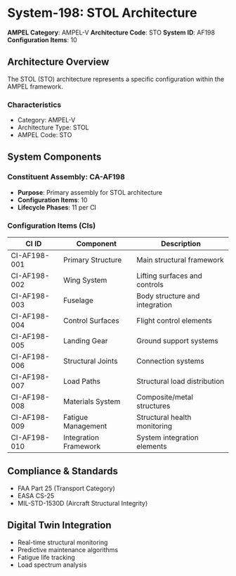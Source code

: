 # System-198: STOL Architecture

**AMPEL Category**: AMPEL-V
**Architecture Code**: STO
**System ID**: AF198
**Configuration Items**: 10

## Architecture Overview

The STOL (STO) architecture represents a specific configuration within the AMPEL framework.

### Characteristics
- Category: AMPEL-V
- Architecture Type: STOL
- AMPEL Code: STO

## System Components

### Constituent Assembly: CA-AF198
- **Purpose**: Primary assembly for STOL architecture
- **Configuration Items**: 10
- **Lifecycle Phases**: 11 per CI

### Configuration Items (CIs)

| CI ID | Component | Description |
|-------|-----------|-------------|
| CI-AF198-001 | Primary Structure | Main structural framework |
| CI-AF198-002 | Wing System | Lifting surfaces and controls |
| CI-AF198-003 | Fuselage | Body structure and integration |
| CI-AF198-004 | Control Surfaces | Flight control elements |
| CI-AF198-005 | Landing Gear | Ground support systems |
| CI-AF198-006 | Structural Joints | Connection systems |
| CI-AF198-007 | Load Paths | Structural load distribution |
| CI-AF198-008 | Materials System | Composite/metal structures |
| CI-AF198-009 | Fatigue Management | Structural health monitoring |
| CI-AF198-010 | Integration Framework | System integration elements |

## Compliance & Standards
- FAA Part 25 (Transport Category)
- EASA CS-25
- MIL-STD-1530D (Aircraft Structural Integrity)

## Digital Twin Integration
- Real-time structural monitoring
- Predictive maintenance algorithms
- Fatigue life tracking
- Load spectrum analysis
